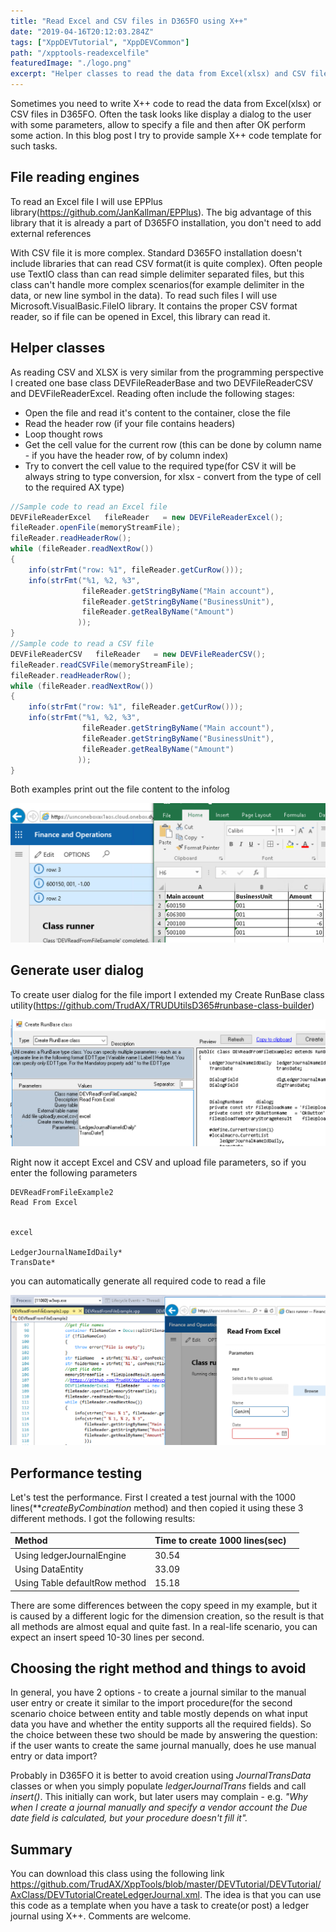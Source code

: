```yaml
---
title: "Read Excel and CSV files in D365FO using X++"
date: "2019-04-16T20:12:03.284Z"
tags: ["XppDEVTutorial", "XppDEVCommon"]
path: "/xpptools-readexcelfile"
featuredImage: "./logo.png"
excerpt: "Helper classes to read the data from Excel(xlsx) and CSV files using X++"
---
```


Sometimes you need to write  X++ code to read the data from Excel(xlsx) or CSV files in D365FO. Often the task looks like display a dialog to the user with some parameters, allow to specify a file and then after OK perform some action. In this blog post I try to provide sample X++ code template for such tasks. 

## File reading engines

To read an Excel file I will use EPPlus library(https://github.com/JanKallman/EPPlus). The big advantage of this library that it is already a part of D365FO installation, you don't need to add external references

With CSV file it is more complex. Standard D365FO installation doesn't include libraries that can read CSV format(it is quite complex). Often people use TextIO class than can read simple delimiter separated files, but this class can't handle more complex scenarios(for example delimiter in the data, or new line symbol in the data). To read such files I will  use  Microsoft.VisualBasic.FileIO library. It contains the proper CSV format reader, so if file can be opened in Excel, this library can read it.

## Helper classes

As reading CSV and XLSX is very similar from the programming perspective I created one base class DEVFileReaderBase and two DEVFileReaderCSV and  DEVFileReaderExcel. Reading often include the following stages:

- Open the file and read it's content to the container, close the file
- Read the header row (if your file contains headers)
- Loop thought rows 
- Get the cell value for the current row (this can be done by column name - if you have the header row, of by column index)
- Try to convert the cell value to the required type(for CSV it will be always string to type conversion, for xlsx - convert from the type of cell to the required AX type)

```csharp
//Sample code to read an Excel file
DEVFileReaderExcel   fileReader   = new DEVFileReaderExcel();
fileReader.openFile(memoryStreamFile);
fileReader.readHeaderRow();
while (fileReader.readNextRow())
{
    info(strFmt("row: %1", fileReader.getCurRow()));
    info(strFmt("%1, %2, %3",   
                fileReader.getStringByName("Main account"),
                fileReader.getStringByName("BusinessUnit"),
                fileReader.getRealByName("Amount")
               ));
}
//Sample code to read a CSV file
DEVFileReaderCSV   fileReader   = new DEVFileReaderCSV();
fileReader.readCSVFile(memoryStreamFile);
fileReader.readHeaderRow();
while (fileReader.readNextRow())
{
    info(strFmt("row: %1", fileReader.getCurRow()));
    info(strFmt("%1, %2, %3",   
                fileReader.getStringByName("Main account"),
                fileReader.getStringByName("BusinessUnit"),
                fileReader.getRealByName("Amount")
               ));
}
```

Both examples print out the file content to the infolog

![](FileToInfolog.png)

## Generate user dialog

To create user dialog for the file import I extended my Create RunBase class utility(https://github.com/TrudAX/TRUDUtilsD365#runbase-class-builder)

![](CreateRunBase.png)

Right now it accept Excel and CSV and upload file parameters, so if you enter the following parameters

```
DEVReadFromFileExample2
Read From Excel


excel

LedgerJournalNameIdDaily*
TransDate*
```

you can automatically generate all required code to read a file

![](ExcelDialog.png)







## Performance testing

Let's test the performance. First I created a test journal with the 1000 lines(***createByCombination* method) and then copied it using these 3 different methods. I got the following results:

| Method                        | Time to create 1000 lines(sec) |      |
| :---------------------------- | :----------------------------- | ---- |
| Using ledgerJournalEngine     | 30.54                          |      |
| Using DataEntity              | 33.09                          |      |
| Using Table defaultRow method | 15.18                          |      |

There are some differences between the copy speed in my example, but it is caused by a different logic for the dimension creation, so the result is that all methods are almost equal and quite fast. In a real-life scenario, you can expect an insert speed 10-30 lines per second.

## Choosing the right method and things to avoid

In general, you have 2 options - to create a journal similar to the manual user entry or create it similar to the import procedure(for the second scenario choice between entity and table mostly depends on what input data you have and whether the entity supports all the required fields). So the choice between these two should be made by answering the question: if the user wants to create the same journal manually, does he use manual entry or data import?  

Probably in D365FO it is better to avoid creation using *JournalTransData* classes or when you simply populate *ledgerJournalTrans* fields and call *insert()*. This initially can work, but later users may complain - e.g. _"Why when I create a journal manually and specify a vendor account the Due date field is calculated, but your procedure doesn't fill it"._

## Summary

You can download this class using the following link https://github.com/TrudAX/XppTools/blob/master/DEVTutorial/DEVTutorial/AxClass/DEVTutorialCreateLedgerJournal.xml. The idea is that you can use this code as a template when you have a task to create(or post) a ledger journal using X++.
Comments are welcome.
